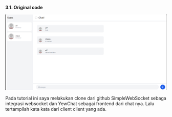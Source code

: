 __3.1. Original code__

![alt text](image/ss1.png)

Pada tutorial ini saya melakukan clone dari github SimpleWebSocket sebaga integrasi websocket dan YewChat sebagai frontend dari chat nya. Lalu tertampilah kata kata dari client client yang ada.